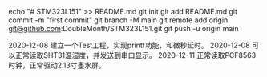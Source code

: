 echo "# STM323L151" >> README.md
git init
git add README.md
git commit -m "first commit"
git branch -M main
git remote add origin git@github.com:DoubleMonth/STM323L151.git
git push -u origin main
                
2020-12-08 建立一个Test工程，实现printf功能，和微秒延时。
2020-12-08 可以正常读取SHT31温湿度，并发送到串口显示。
2020-12-11 正常读取PCF8563时钟，正常驱动2.13寸墨水屏。
				